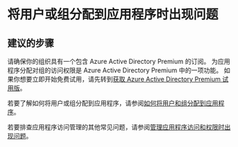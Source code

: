 <properties
 pageTitle="Problems assigning users or groups to an application"
 description="将用户或组分配到应用程序时出现问题"
 service="microsoft.aad"
 resource="Microsoft_AAD_IAM"
 authors="ajamess"
 selfHelpType="generic"
 supportTopicIds="32570977"
 productPesIds="14785"
 cloudEnvironments="public" 
/>


# <a name="problems-assigning-users-or-groups-to-an-application"></a>将用户或组分配到应用程序时出现问题

## <a name="recommended-steps"></a>**建议的步骤**

请确保你的组织具有一个包含 Azure Active Directory Premium 的订阅。 为应用程序分配对组的访问权限是 Azure Active Directory Premium 中的一项功能。 如果你想要立即开始免费试用，请先转到[获取 Azure Active Directory Premium 试用版](https://azure.microsoft.com/trial/get-started-active-directory/)。

若要了解如何将用户或组分配到应用程序，请参阅[如何将用户和组分配到应用程序](https://docs.microsoft.com/azure/active-directory/application-access-assignment-how-to-add-assignment?WT.mc_id=UI_AAD_User_Groups_Problem_Assigning_Apps_Support_L2_Overview)。

若要排查应用程序访问管理的其他常见问题，请参阅[管理应用程序访问和权限时出现问题](https://docs.microsoft.com/azure/active-directory/active-directory-application-access-content-map?WT.mc_id=UI_AAD_User_Groups_Problem_Assigning_Apps_Support_L2_Overview)。

